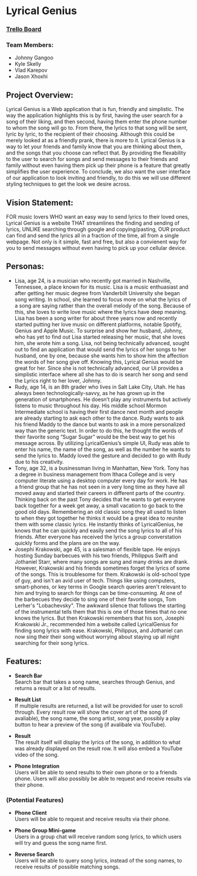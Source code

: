 # Lyrical Genius

### <a href="https://trello.com/b/JYVoySYk/lyrical-genius-application">Trello Board</a>

### Team Members: 
- Johnny Gangoo
- Kyle Skelly
- Vlad Karepov
- Jason Xhoxhi

## Project Overview: 

Lyrical Genius is a Web application that is fun, friendly and simplistic. The way the application highlights this is by first, having the user search 
for a song of their liking, and then second, having them enter the phone number to whom the song will go to. From there, the lyrics to that song will be 
sent, lyric by lyric, to the recipient of their choosing. Although this could be merely looked at as a friendly prank, there is more to it. Lyrical Genius
is a way to let your friends and family know that you are thinking about them, and the songs that you choose can reflect that. By providing the flexability 
to the user to search for songs and send messages to their friends and family without even having them pick up their phone is a feature that greatly simplifies
the user experience. To conclude, we also want the user interface of our application to look inviting
and friendly, to do this we will use different styling techniques to get the look we desire across.

## Vision Statement:

FOR music lovers WHO want an easy way to send lyrics to their loved ones, Lyrical Genius is a website THAT streamlines the finding and sending of lyrics, UNLIKE searching through google and copying/pasting, OUR product can find and send the lyrics all in a fraction of the time, all from a single webpage. Not only is it simple, fast and free, but also a convienent way for you to send messages without even having to pick up your cellular device. 

## Personas:
- Lisa, age 24, is a musician who recently got married in Nashville, Tennessee, a place known for its music. Lisa is a music enthuasiast and after getting her music degree from Vanderbilt University she began song writing. In school, she learned to focus more on what the lyrics of a song are saying rather than the overall melody of the song. Because 
of this, she loves to write love music where the lyrics have deep meaning. Lisa has been a song writer for about three years now and recently started putting her love music on different platforms, notable Spotify, Genius and Apple Music. To surprise and show her husband, Johnny, who has yet to find out Lisa started releasing her music, that she loves him, she wrote him a song. Lisa, not being technically advanced, sought out to find an application that would send the lyrics of her songs to her husband, one by one, because she wants him to show him the affection the words of her song give off. Knowing this, Lyrical Genius would be great for her. Since she is not technically advanced, our UI provides a simplistic interface where all she has to do is search her song and send the Lyrics right to her lover, Johnny.
- Rudy, age 14, is an 8th grader who lives in Salt Lake City, Utah. He has always been technologically-savvy, as he has grown up in the generation of smartphones. He doesn’t play any instruments but actively listens to music throughout his day. His middle school Mormon Intermediate school is having their first dance next month and people are already starting to ask each other to the dance. Rudy wants to ask his friend Maddy to the dance but wants to ask in a more personalized way than the generic text. In order to do this, he thought the words of their favorite song “Sugar Sugar” would be the best way to get his message across. By utilizing LyricalGenius’s simple UI, Rudy was able to enter his name, the name of the song, as well as the number he wants to send the lyrics to. Maddy loved the gesture and decided to go with Rudy due to his creativity.
- Tony, age 32, is a businessman living in Manhattan, New York. Tony has a degree in business management from Ithaca College and is very computer literate using a desktop computer every day for work. He has a friend group that he has not seen in a very long time as they have all moved away and started their careers in different parts of the country. Thinking back on the past Tony decides that he wants to get everyone back together for a week get away, a small vacation to go back to the good old days. Remembering an old classic song they all used to listen to when they got together he thinks it would be a great idea to reunite them with some classic lyrics. He instantly thinks of LyricalGenius, he knows that he can quickly and easily send the song lyrics to all of his friends. After everyone has received the lyrics a group converstation quickly forms and the plans are on the way.  
- Josephi Krakowski, age 45, is a salesman of flexible tape. He enjoys hosting Sunday barbecues with his two friends, Philippus Swift and Jothaniel Starr, where many songs are sung and many drinks are drank. However, Krakowski and his friends sometimes forget the lyrics of some of the songs. This is troublesome for them. Krakowski is old-school type of guy, and isn't an avid user of tech. Things like using computers, smart-phones, or key terms in Google search queries aren't relevant to him and trying to search for things can be time-consuming. At one of the barbecues they decide to sing one of their favorite songs, Tom Lerher's "Lobachevsky". The awkward silence that follows the starting of the instrumental tells them that this is one of those times that no one knows the lyrics. But then Krakowski remembers that his son, Josephi Krakowski Jr., recommended him a website called LyricalGenius for finding song lyrics with ease. Krakowski, Philippus, and Jothaniel can now sing their their song without worrying about staying up all night searching for their song lyrics. 

## Features:

- **Search Bar**  
Search bar that takes a song name, searches through Genius, and returns a result or a list of results.

- **Result List**  
If multiple results are returned, a list will be provided for user to scroll through. Every result row will show the cover art of the song (if avaliable), the song name, the song artist, song year, possibly a play button to hear a preview of the song (if avalibale via YouTube).

- **Result**  
The result itself will display the lyrics of the song, in addition to what was already displayed on the result row. It will also embed a YouTube video of the song.

- **Phone Integration**  
Users will be able to send results to their own phone or to a friends phone. Users will also possibly be able to request and receive results via their phone.

### (Potential Features)

- **Phone Client**  
Users will be able to request and receive results via their phone.

- **Phone Group Mini-game**  
Users in a group chat will receive random song lyrics, to which users will try and guess the song name first. 

- **Reverse Search**  
Users will be able to query song lyrics, instead of the song names, to receive results of possible matching songs. 
